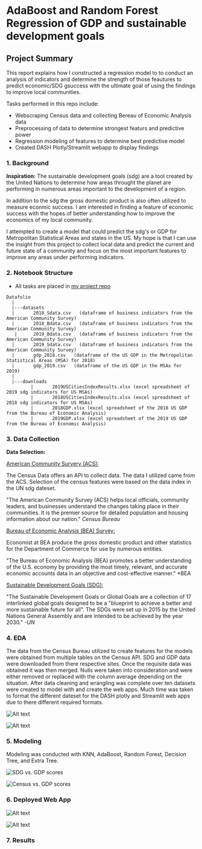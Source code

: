 # AdaBoost and Random Forest Regression of GDP and sustainable development goals

## Project Summary
This report explains how I constructed a regression model to to conduct an analysis of indicators and determine the strength of those feautures to predict economic/SDG gsuccess with the ultimate goal of using the findings to improve local communities. 

Tasks performed in this repo include:
- Webscraping Census data and collecting Bereau of Economic Analysis data
- Preprocessing of data to determine strongest featurs and predictive power
- Regression modeling of features to determine best predictive model
- Created DASH Plotly/Streamlit webapp to display findings

### 1. Background
**Inspiration:** The sustainable development goals (sdg) are a tool created by the United Nations to determine how areas throught the planet are performing in numerous areas important to the development of a region. 

In addition to the sdg the gross domestic product is also often utilized to measure econmic success. I am interested in finding a feature of economic success with the hopes of better understanding how to improve the economics of my local community. 

I attempted to create a model that could predict the sdg's or GDP for Metropolitan Statistical Areas and states in the US. My hope is that I can use the insight from this project to collect local data and predict the current and future state of a community and focus on the most important features to improve any areas under performing indicators.

### 2. Notebook Structure
- All tasks are placed in [my project repo](https://github.com/pharris0330/Machine-Learning-Census-SDG-GDP)


```
Datafolio
  |
  |---datasets
  |       2018_Sdata.csv   (dataframe of business indicators from the American Community Survey)
  |       2018_Bdata.csv   (dataframe of business indicators from the American Community Survey)  
   |      2019_Bdata.csv   (dataframe of business indicators from the American Community Survey)
  |       2019_Sdata.csv   (dataframe of business indicators from the American Community Survey)
  |       gdp_2018.csv   (dataframe of the US GDP in the Metropolitan Statistical Areas (MSA) for 2018)
  |       gdp_2019.csv   (dataframe of the US GDP in the MSAs for 2019)
  |
  |---downloads
         |       2019USCitiesIndexResults.xlsx (excel spreadsheet of 2019 sdg indicators for US MSAs)
         |       2018USCitiesIndexResults.xlsx (excel spreadsheet of 2018 sdg indicators for US MSAs)
         |       2018GDP.xlsx (excel spreadsheet of the 2018 US GDP from the Bureau of Economic Analysis)
         |       2019GDP.xlsx (excel spreadsheet of the 2019 US GDP from the Bureau of Economic Analysis)
```
### 3. Data Collection
**Data Selection:**

[American Community Survery (ACS):](https://www.census.gov/programs-surveys/acs/)

The Census Data offers an API to collect data. The data I utilized came from the ACS. Selection of the census features were based on the data index in the UN sdg dateset. 

"The American Community Survey (ACS) helps local officials, community leaders, and businesses understand the changes taking place in their communities. It is the premier source for detailed population and housing information about our nation." *Census Bureau*

[Bureau of Economic Analysis (BEA) Survey:](https://www.bea.gov/about/who-we-are)

Economist at BEA produce the gross domestic product and other statistics for the Department of Commerce for use by numerous entities. 

"The Bureau of Economic Analysis (BEA) promotes a better understanding of the U.S. economy by providing the most timely, relevant, and accurate economic accounts data in an objective and cost-effective manner." *BEA

[Sustainable Development Goals (SDG):](https://sdgs.un.org/goals)

"The Sustainable Development Goals or Global Goals are a collection of 17 interlinked global goals designed to be a "blueprint to achieve a better and more sustainable future for all". The SDGs were set up in 2015 by the United Nations General Assembly and are intended to be achieved by the year 2030." *-UN*

### 4. EDA

The data from the Census Bureau utilized to create features for the models were obtained from multiple tables on the Census API. SDG and GDP data were downloaded from there respective sites. Once the requisite data was obtained it was then merged. Nulls were taken into consideration and were either removed or replaced with the column average depending on the situation. After data cleaning and wrangling was complete over ten datasets were created to model with and create the web apps. Much time was taken to format the different dateset for the DASH plotly and Streamlit web apps due to there different required formats. 

![Alt text](https://github.com/pharris0330/Machine-Learning-Census-SDG-GDP/blob/main/Images/GDPv.SDG.PNG)

![Alt text](https://github.com/pharris0330/Machine-Learning-Census-SDG-GDP/blob/main/Images/bachv.gdp.PNG)


### 5. Modeling

Modeling was conducted with KNN, AdaBoost, Random Forest, Decision Tree, and Extra Tree. 

![SDG vs. GDP scores](https://github.com/pharris0330/Machine-Learning-Census-SDG-GDP/blob/main/Images/SDGv.GDPtable.PNG)

![Census vs. GDP scores](https://github.com/pharris0330/Machine-Learning-Census-SDG-GDP/blob/main/Images/SDGv.GDPtable.PNG)

### 6. Deployed Web App

![Alt text](https://github.com/pharris0330/Machine-Learning-Census-SDG-GDP/blob/main/Images/bach_gdp_dash.PNG)

![Alt text](https://github.com/pharris0330/Machine-Learning-Census-SDG-GDP/blob/main/Images/model_dash.PNG)

### 7. Results
